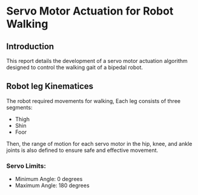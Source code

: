 # Servo Motor Actuation for Robot Walking
## Introduction 
This report details the development of a servo motor actuation algorithm designed to control the walking gait of a bipedal robot.

## Robot leg Kinematices
   The robot required movements for walking, Each leg consists of three segments:
  * Thigh
  * Shin
  * Foor

Then, the range of motion for each servo motor in the hip, knee, and ankle joints is also defined to ensure safe and effective movement.
### Servo Limits:
* Minimum Angle: 0 degrees
* Maximum Angle: 180 degrees
